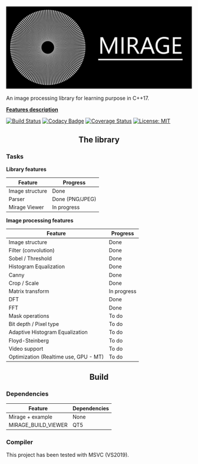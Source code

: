 ![Logo](readmefiles/banniere.png) 

An image processing library for learning purpose in C++17.

[__Features description__](Features.md)

[![Build Status](https://travis-ci.org/PlathC/Mirage.svg?branch=master)](https://travis-ci.org/PlathC/Mirage)
[![Codacy Badge](https://api.codacy.com/project/badge/Grade/e7674eb14f3a4636b98ded41d9cbb42c)](https://www.codacy.com/manual/PlathC/Mirage?utm_source=github.com&amp;utm_medium=referral&amp;utm_content=PlathC/Mirage&amp;utm_campaign=Badge_Grade) 
[![Coverage Status](https://coveralls.io/repos/github/PlathC/Mirage/badge.svg?branch=master)](https://coveralls.io/github/PlathC/Mirage?branch=master)
[![License: MIT](https://img.shields.io/badge/License-MIT-yellow.svg)](https://opensource.org/licenses/MIT)

<h2 align="center">The library</h2>

### __Tasks__

__Library features__

| Feature           | Progress                                                     |
|-------------------|--------------------------------------------------------------|
| Image structure   | Done                                                         |
| Parser            | Done (PNG/JPEG)                                              |
| Mirage Viewer     | In progress                                                  |

__Image processing features__ 

| Feature                                    | Progress             |
|--------------------------------------------|----------------------|
| Image structure                            | Done                 |
| Filter (convolution)                       | Done                 |
| Sobel / Threshold                          | Done                 |
| Histogram Equalization                     | Done                 |
| Canny                                      | Done                 |
| Crop / Scale                               | Done                 |
| Matrix transform                           | In progress          |
| DFT                                        | Done                 |
| FFT                                        | Done                 |
| Mask operations                            | To do                |
| Bit depth / Pixel type                     | To do                |
| Adaptive Histogram Equalization            | To do                |
| Floyd-Steinberg                            | To do                |
| Video support                              | To do                |
| Optimization (Realtime use, GPU - MT)      | To do                |

<h2 align="center">Build</h2>

### Dependencies 

| Feature                          | Dependencies |
|----------------------------------|--------------|
| Mirage + example                 | None         | 
| MIRAGE_BUILD_VIEWER              | QT5          | 
 
### Compiler

This project has been tested with MSVC (VS2019).



